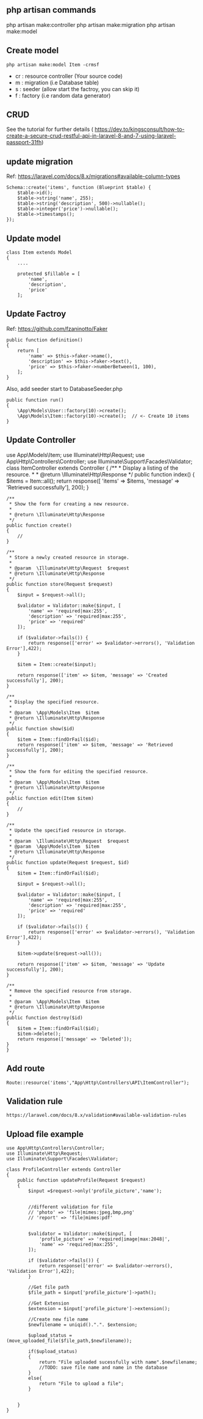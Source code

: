 ## php artisan commands
php artisan make:controller
php artisan make:migration
php artisan make:model

## Create model
```
php artisan make:model Item -crmsf
```
- cr : resource controller (Your source code)
- m  : migration (i.e Database table)
- s  : seeder   (allow start the factroy, you can skip it)
- f  : factory  (i.e random data generator)

## CRUD
See the tutorial for further details (
https://dev.to/kingsconsult/how-to-create-a-secure-crud-restful-api-in-laravel-8-and-7-using-laravel-passport-31fh)

## update migration
Ref: https://laravel.com/docs/8.x/migrations#available-column-types
```
Schema::create('items', function (Blueprint $table) {
    $table->id();
    $table->string('name', 255);
    $table->string('description', 500)->nullable();
    $table->integer('price')->nullable();
    $table->timestamps();
});
```
## Update model
```
class Item extends Model
{
    ....

    protected $fillable = [
        'name',
        'description',
        'price'
    ];
```
## Update Factroy

Ref: https://github.com/fzaninotto/Faker
```
public function definition()
{
    return [
        'name' => $this->faker->name(),
        'description' => $this->faker->text(),
        'price' => $this->faker->numberBetween(1, 100),
    ];
}
```
Also, add seeder start to DatabaseSeeder.php
```
public function run()
{
    \App\Models\User::factory(10)->create();
    \App\Models\Item::factory(10)->create();  // <- Create 10 items
}
```

## Update Controller

    
use App\Models\Item;
use Illuminate\Http\Request;
use App\Http\Controllers\Controller;
use Illuminate\Support\Facades\Validator;
class ItemController extends Controller
{
    /**
     * Display a listing of the resource.
     *
     * @return \Illuminate\Http\Response
     */
    public function index()
    {
        $items = Item::all();
        return response([ 'items' => $items, 'message' => 'Retrieved successfully'], 200);
    }

    /**
     * Show the form for creating a new resource.
     *
     * @return \Illuminate\Http\Response
     */
    public function create()
    {
        //
    }

    /**
     * Store a newly created resource in storage.
     *
     * @param  \Illuminate\Http\Request  $request
     * @return \Illuminate\Http\Response
     */
    public function store(Request $request)
    {
        $input = $request->all();

        $validator = Validator::make($input, [
            'name' => 'required|max:255',
            'description' => 'required|max:255',
            'price' => 'required'
        ]);

        if ($validator->fails()) {
            return response(['error' => $validator->errors(), 'Validation Error'],422);
        }

        $item = Item::create($input);

        return response(['item' => $item, 'message' => 'Created successfully'], 200);
    }

    /**
     * Display the specified resource.
     *
     * @param  \App\Models\Item  $item
     * @return \Illuminate\Http\Response
     */
    public function show($id)
    {
        $item = Item::findOrFail($id);
        return response(['item' => $item, 'message' => 'Retrieved successfully'], 200);
    }

    /**
     * Show the form for editing the specified resource.
     *
     * @param  \App\Models\Item  $item
     * @return \Illuminate\Http\Response
     */
    public function edit(Item $item)
    {
        //
    }

    /**
     * Update the specified resource in storage.
     *
     * @param  \Illuminate\Http\Request  $request
     * @param  \App\Models\Item  $item
     * @return \Illuminate\Http\Response
     */
    public function update(Request $request, $id)
    {
        $item = Item::findOrFail($id);

        $input = $request->all();
        
        $validator = Validator::make($input, [
            'name' => 'required|max:255',
            'description' => 'required|max:255',
            'price' => 'required'
        ]);

        if ($validator->fails()) {
            return response(['error' => $validator->errors(), 'Validation Error'],422);
        }

        $item->update($request->all());

        return response(['item' => $item, 'message' => 'Update successfully'], 200);
    }

    /**
     * Remove the specified resource from storage.
     *
     * @param  \App\Models\Item  $item
     * @return \Illuminate\Http\Response
     */
    public function destroy($id)
    {
        $item = Item::findOrFail($id);
        $item->delete();
        return response(['message' => 'Deleted']);
    }
    }

## Add route
```
Route::resource('items',"App\Http\Controllers\API\ItemController");
```
## Validation rule

    https://laravel.com/docs/8.x/validation#available-validation-rules

## Upload file example

```
use App\Http\Controllers\Controller;
use Illuminate\Http\Request;
use Illuminate\Support\Facades\Validator;

class ProfileController extends Controller
{
    public function updateProfile(Request $request)
    {
        $input =$request->only('profile_picture','name'); 
        

        //different validation for file
        // 'photo' => 'file|mimes:jpeg,bmp,png'
        // 'report' => 'file|mimes:pdf'

       
        $validator = Validator::make($input, [
            'profile_picture' => 'required|image|max:2048|',
            'name' => 'required|max:255',
        ]);

        if ($validator->fails()) {
            return response(['error' => $validator->errors(), 'Validation Error'],422);
        }
        
        //Get file path
        $file_path = $input['profile_picture']->path();

        //Get Extension
        $extension = $input['profile_picture']->extension();

        //Create new file name
        $newfilename = uniqid().".". $extension;

        $upload_status = (move_uploaded_file($file_path,$newfilename));

        if($upload_status)
        {
            return "File uploaded sucessfully with name".$newfilename;
            //TODO: save file name and name in the database
        }
        else{
            return "File to upload a file";
        }
       

    }
}
```